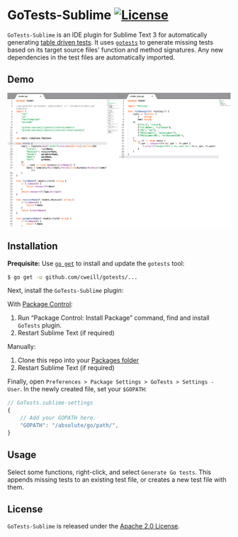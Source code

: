 # GoTests-Sublime [![License](https://img.shields.io/badge/license-Apache%202.0-blue.svg)](https://github.com/cweill/GoTests-Sublime/blob/master/LICENSE)

`GoTests-Sublime` is an IDE plugin for Sublime Text 3 for automatically generating [table driven tests](https://github.com/golang/go/wiki/TableDrivenTests). It uses [`gotests`](https://github.com/cweill/gotests) to generate missing tests based on its target source files' function and method signatures. Any new dependencies in the test files are automatically imported.

## Demo

![demo](/gotests.gif)

## Installation

__Prequisite:__ Use [`go get`](https://golang.org/cmd/go/#hdr-Download_and_install_packages_and_dependencies) to install and update the `gotests` tool:
```sh
$ go get -u github.com/cweill/gotests/...
```
Next, install the `GoTests-Sublime` plugin:

With [Package Control](http://wbond.net/sublime_packages/package_control):

1. Run “Package Control: Install Package” command, find and install `GoTests` plugin.
2. Restart Sublime Text (if required)

Manually:

1. Clone this repo into your [Packages folder](http://docs.sublimetext.info/en/sublime-text-3/basic_concepts.html#the-data-directory)
2. Restart Sublime Text (if required)

Finally, open `Preferences > Package Settings > GoTests > Settings - User`. In the newly created file, set your `$GOPATH`:

```js
// GoTests.sublime-settings
{
	// Add your GOPATH here.
	"GOPATH": "/absolute/go/path/",
}
```

## Usage

Select some functions, right-click, and select `Generate Go tests`. This appends missing tests to an existing test file, or creates a new test file with them.

## License

`GoTests-Sublime` is released under the [Apache 2.0 License](http://www.apache.org/licenses/LICENSE-2.0).
